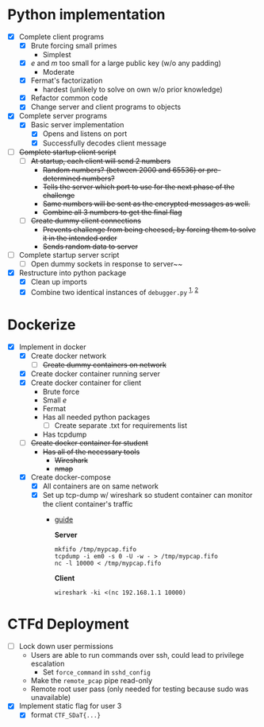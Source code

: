  # Python implementation
 - [x] Complete client programs
   - [x] Brute forcing small primes
     - Simplest
   - [x] *e* and *m* too small for a large public key (w/o any padding)
     - Moderate
   - [x] Fermat's factorization
     - hardest (unlikely to solve on own w/o prior knowledge)
   - [x] Refactor common code
   - [x] Change server and client programs to objects
 - [x] Complete server programs
   - [x] Basic server implementation
     - [x] Opens and listens on port
     - [x] Successfully decodes client message
- [ ] ~~Complete startup client script~~
   - [ ] ~~At startup, each client will send 2 numbers~~
     - ~~Random numbers? (between 2000 and 65536) or pre-determined numbers?~~
     - ~~Tells the server which port to use for the next phase of the challenge~~
     - ~~Same numbers will be sent as the encrypted messages as well.~~
     - ~~Combine all 3 numbers to get the final flag~~
   - [ ] ~~Create dummy client connections~~
     - ~~Prevents challenge from being cheesed, by forcing them to solve it in the intended order~~
     - ~~Sends random data to server~~
 - [ ] Complete startup server script
   - [ ] Open dummy sockets in response to server~~
 - [x] Restructure into python package
   - [x] Clean up imports
   - [x] Combine two identical instances of `debugger.py` <sup>[1](serv/debugger.py), [2](cli/debugger.py)</sup>
# Dockerize
 - [x] Implement in docker
   - [x] Create docker network
     - [ ] ~~Create dummy containers on network~~
   - [x] Create docker container running server
   - [x] Create docker container for client
     - Brute force
     - Small *e*
     - Fermat
     - Has all needed python packages
       - [ ] Create separate .txt for requirements list
     - Has tcpdump
   - [ ] ~~Create docker container for student~~
     - ~~Has all of the necessary tools~~
       - ~~Wireshark~~
       - ~~nmap~~
   - [x] Create docker-compose
     - [x] All containers are on same network
     - [x] Set up tcp-dump w/ wireshark so student container can monitor the client container's traffic
       - [guide](https://serverfault.com/questions/362529/how-can-i-sniff-the-traffic-of-remote-machine-with-wireshark)
            
            **Server**
            ```
            mkfifo /tmp/mypcap.fifo
            tcpdump -i em0 -s 0 -U -w - > /tmp/mypcap.fifo
            nc -l 10000 < /tmp/mypcap.fifo
            ```
            **Client**
            ```
            wireshark -ki <(nc 192.168.1.1 10000)
            ```
# CTFd Deployment
- [ ] Lock down user permissions
  - Users are able to run commands over ssh, could lead to privilege escalation
    - Set `force_command` in `sshd_config`
  - Make the `remote_pcap` pipe read-only
  - Remote root user pass (only needed for testing because sudo was unavailable)
- [x] Implement static flag for user 3
  - [x] format `CTF_SDaT{...}`